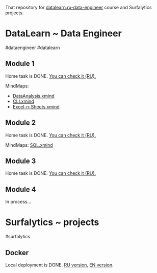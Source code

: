 That repository for [datalearn.ru-data-engineer](https://github.com/Data-Learn/data-engineering) course and Surfalytics projects.

# DataLearn ~ Data Engineer

#dataengineer #datalearn

## Module 1

Home task is DONE. [You can check it (RU).](DE-101/Module1/README.md)

MindMaps:

- [DataAnalysis.xmind](DE-101/Module1/DataAnalysis.xmind)
- [CLI.xmind](DE-101/Module1/cli/CLI.xmind)
- [Excel-n-Sheets.xmind](DE-101/Module1/Excel/Excel-n-Sheets.xmind)


## Module 2

Home task is DONE. [You can check it (RU).](DE-101/Module2/README.md)

MindMaps: [SQL.xmind](SQL.xmind)

## Module 3

Home task is DONE. [You can check it (RU).](DE-101/Module3/README.md)

## Module 4

In process... 


# Surfalytics ~ projects

#surfalytics

## Docker

Local deployment is DONE. [RU version](Surfalytics/Docker/README.md), [EN version](Surfalytics/Docker/README-EN.md).
